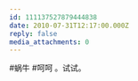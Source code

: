 ```yaml
---
id: 111137527879444838
date: 2010-07-31T12:17:00.000Z
reply: false
media_attachments: 0
---
```


#蜗牛 #呵呵 。试试。 ​​​​

